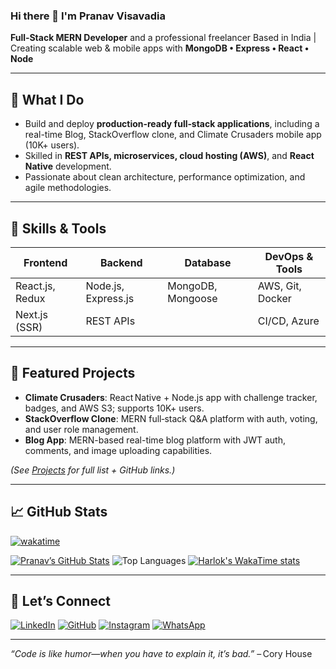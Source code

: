### Hi there 👋 I'm Pranav Visavadia

**Full‑Stack MERN Developer** and a professional freelancer
Based in India | Creating scalable web & mobile apps with **MongoDB • Express • React • Node**

---

## 🚀 What I Do
- Build and deploy **production‑ready full‑stack applications**, including a real-time Blog, StackOverflow clone, and Climate Crusaders mobile app (10K+ users).
- Skilled in **REST APIs, microservices, cloud hosting (AWS)**, and **React Native** development.
- Passionate about clean architecture, performance optimization, and agile methodologies.

---

## 🔧 Skills & Tools  
| Frontend | Backend | Database | DevOps & Tools |
|---------|---------|----------|----------------|
| React.js, Redux | Node.js, Express.js | MongoDB, Mongoose | AWS, Git, Docker |
| Next.js (SSR) | REST APIs | | CI/CD, Azure |

---

## 🌟 Featured Projects
- **Climate Crusaders**: React Native + Node.js app with challenge tracker, badges, and AWS S3; supports 10K+ users.
- **StackOverflow Clone**: MERN full‑stack Q&A platform with auth, voting, and user role management.
- **Blog App**: MERN-based real-time blog platform with JWT auth, comments, and image uploading capabilities.

*(See [Projects](#) for full list + GitHub links.)*

---

## 📈 GitHub Stats
[![wakatime](https://wakatime.com/badge/user/635cb6a1-92d5-4915-a073-9d12199fe432.svg)](https://wakatime.com/@635cb6a1-92d5-4915-a073-9d12199fe432)

[![Pranav’s GitHub Stats](https://github-readme-stats.vercel.app/api?username=Pranav1326&show_icons=true&show=prs_merged,prs_merged_percentage,reviews,discussions_started,discussions_answered&theme=cobalt)](https://github.com/Pranav1326)
![Top Languages](https://github-readme-stats.vercel.app/api/top-langs/?username=Pranav1326&theme=cobalt)
[![Harlok's WakaTime stats](https://github-readme-stats.vercel.app/api/wakatime?username=@Pranav1326)]()

---

## 💬 Let’s Connect  
[![LinkedIn](https://img.shields.io/badge/LinkedIn-0077B5?style=for-the-badge&logo=linkedin&logoColor=white)](https://linkedin.com/in/pranav-visavadia)
[![GitHub](https://img.shields.io/badge/GitHub-181717?style=for-the-badge&logo=github&logoColor=white)](https://github.com/Pranav1326)
[![Instagram](https://img.shields.io/badge/Instagram-%23E4405F?style=for-the-badge&logo=instagram&logoColor=white)](https://instagram.com/v.pranav1326)
[![WhatsApp](https://img.shields.io/badge/WhatsApp-25D366?style=for-the-badge&logo=whatsapp&logoColor=white)](https://wa.me/7984863441?text=Hey)



---

*“Code is like humor—when you have to explain it, it’s bad.”* – Cory House
